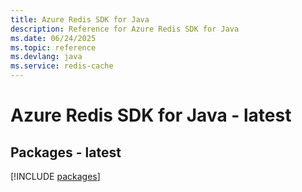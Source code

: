 ```yaml
---
title: Azure Redis SDK for Java
description: Reference for Azure Redis SDK for Java
ms.date: 06/24/2025
ms.topic: reference
ms.devlang: java
ms.service: redis-cache
---
```

# Azure Redis SDK for Java - latest
## Packages - latest
[!INCLUDE [packages](redis-index.md)]